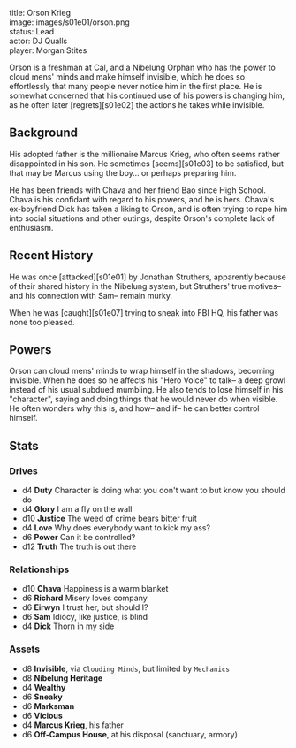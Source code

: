 title: Orson Krieg  
image: images/s01e01/orson.png  
status: Lead  
actor: DJ Qualls  
player: Morgan Stites  

Orson is a freshman at Cal, and a Nibelung Orphan who has the power to cloud mens' minds and make himself invisible, which he does so effortlessly that many people never notice him in the first place. He is somewhat concerned that his continued use of his powers is changing him, as he often later [regrets][s01e02] the actions he takes while invisible.

## Background

His adopted father is the millionaire Marcus Krieg, who often seems rather disappointed in his son. He sometimes [seems][s01e03] to be satisfied, but that may be Marcus using the boy… or perhaps preparing him.

He has been friends with Chava and her friend Bao since High School. Chava is his confidant with regard to his powers, and he is hers. Chava's ex-boyfriend Dick has taken a liking to Orson, and is often trying to rope him into social situations and other outings, despite Orson's complete lack of enthusiasm.

## Recent History

He was once [attacked][s01e01] by Jonathan Struthers, apparently because of their shared history in the Nibelung system, but Struthers' true motives– and his connection with Sam– remain murky.

When he was [caught][s01e07] trying to sneak into FBI HQ, his father was none too pleased.

## Powers

Orson can cloud mens' minds to wrap himself in the shadows, becoming invisible. When he does so he affects his "Hero Voice" to talk– a deep growl instead of his usual subdued mumbling. He also tends to lose himself in his "character", saying and doing things that he would never do when visible. He often wonders why this is, and how– and if– he can better control himself.

## Stats

### Drives

* d4 **Duty** Character is doing what you don't want to but know you should do
* d4 **Glory** I am a fly on the wall
* d10 **Justice** The weed of crime bears bitter fruit
* d4 **Love** Why does everybody want to kick my ass?
* d6 **Power** Can it be controlled?
* d12 **Truth** The truth is out there

### Relationships

* d10 **Chava** Happiness is a warm blanket
* d6 **Richard** Misery loves company
* d6 **Eirwyn** I trust her, but should I?
* d6 **Sam** Idiocy, like justice, is blind
* d4 **Dick** Thorn in my side

### Assets

* d8 **Invisible**, via `Clouding Minds`, but limited by `Mechanics`
* d8 **Nibelung Heritage**
* d4 **Wealthy**
* d6 **Sneaky**
* d6 **Marksman**
* d6 **Vicious**
* d4 **Marcus Krieg**, his father
* d6 **Off-Campus House**, at his disposal (sanctuary, armory)
